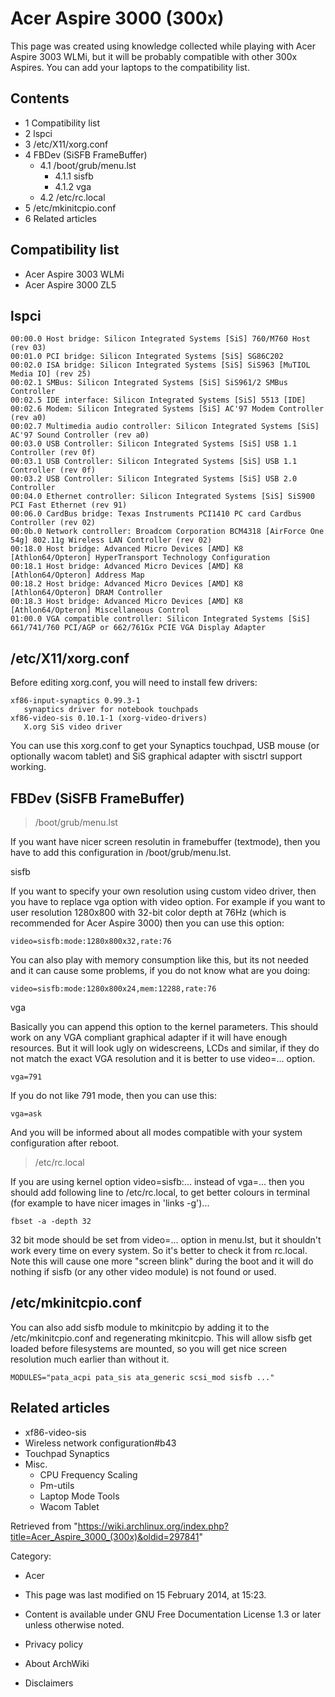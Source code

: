 Acer Aspire 3000 (300x)
=======================

This page was created using knowledge collected while playing with Acer
Aspire 3003 WLMi, but it will be probably compatible with other 300x
Aspires. You can add your laptops to the compatibility list.

Contents
--------

-   1 Compatibility list
-   2 lspci
-   3 /etc/X11/xorg.conf
-   4 FBDev (SiSFB FrameBuffer)
    -   4.1 /boot/grub/menu.lst
        -   4.1.1 sisfb
        -   4.1.2 vga
    -   4.2 /etc/rc.local
-   5 /etc/mkinitcpio.conf
-   6 Related articles

Compatibility list
------------------

-   Acer Aspire 3003 WLMi
-   Acer Aspire 3000 ZL5

lspci
-----

    00:00.0 Host bridge: Silicon Integrated Systems [SiS] 760/M760 Host (rev 03)
    00:01.0 PCI bridge: Silicon Integrated Systems [SiS] SG86C202
    00:02.0 ISA bridge: Silicon Integrated Systems [SiS] SiS963 [MuTIOL Media IO] (rev 25)
    00:02.1 SMBus: Silicon Integrated Systems [SiS] SiS961/2 SMBus Controller
    00:02.5 IDE interface: Silicon Integrated Systems [SiS] 5513 [IDE]
    00:02.6 Modem: Silicon Integrated Systems [SiS] AC'97 Modem Controller (rev a0)
    00:02.7 Multimedia audio controller: Silicon Integrated Systems [SiS] AC'97 Sound Controller (rev a0)
    00:03.0 USB Controller: Silicon Integrated Systems [SiS] USB 1.1 Controller (rev 0f)
    00:03.1 USB Controller: Silicon Integrated Systems [SiS] USB 1.1 Controller (rev 0f)
    00:03.2 USB Controller: Silicon Integrated Systems [SiS] USB 2.0 Controller
    00:04.0 Ethernet controller: Silicon Integrated Systems [SiS] SiS900 PCI Fast Ethernet (rev 91)
    00:06.0 CardBus bridge: Texas Instruments PCI1410 PC card Cardbus Controller (rev 02)
    00:0b.0 Network controller: Broadcom Corporation BCM4318 [AirForce One 54g] 802.11g Wireless LAN Controller (rev 02)
    00:18.0 Host bridge: Advanced Micro Devices [AMD] K8 [Athlon64/Opteron] HyperTransport Technology Configuration
    00:18.1 Host bridge: Advanced Micro Devices [AMD] K8 [Athlon64/Opteron] Address Map
    00:18.2 Host bridge: Advanced Micro Devices [AMD] K8 [Athlon64/Opteron] DRAM Controller
    00:18.3 Host bridge: Advanced Micro Devices [AMD] K8 [Athlon64/Opteron] Miscellaneous Control
    01:00.0 VGA compatible controller: Silicon Integrated Systems [SiS] 661/741/760 PCI/AGP or 662/761Gx PCIE VGA Display Adapter

/etc/X11/xorg.conf
------------------

Before editing xorg.conf, you will need to install few drivers:

    xf86-input-synaptics 0.99.3-1
       synaptics driver for notebook touchpads
    xf86-video-sis 0.10.1-1 (xorg-video-drivers)
       X.org SiS video driver

You can use this xorg.conf to get your Synaptics touchpad, USB mouse (or
optionally wacom tablet) and SiS graphical adapter with sisctrl support
working.

FBDev (SiSFB FrameBuffer)
-------------------------

> /boot/grub/menu.lst

If you want have nicer screen resolutin in framebuffer (textmode), then
you have to add this configuration in /boot/grub/menu.lst.

sisfb

If you want to specify your own resolution using custom video driver,
then you have to replace vga option with video option. For example if
you want to user resolution 1280x800 with 32-bit color depth at 76Hz
(which is recommended for Acer Aspire 3000) then you can use this
option:

    video=sisfb:mode:1280x800x32,rate:76

You can also play with memory consumption like this, but its not needed
and it can cause some problems, if you do not know what are you doing:

    video=sisfb:mode:1280x800x24,mem:12288,rate:76

vga

Basically you can append this option to the kernel parameters. This
should work on any VGA compliant graphical adapter if it will have
enough resources. But it will look ugly on widescreens, LCDs and
similar, if they do not match the exact VGA resolution and it is better
to use video=... option.

    vga=791

If you do not like 791 mode, then you can use this:

    vga=ask

And you will be informed about all modes compatible with your system
configuration after reboot.

> /etc/rc.local

If you are using kernel option video=sisfb:... instead of vga=... then
you should add following line to /etc/rc.local, to get better colours in
terminal (for example to have nicer images in 'links -g')...

    fbset -a -depth 32

32 bit mode should be set from video=... option in menu.lst, but it
shouldn't work every time on every system. So it's better to check it
from rc.local. Note this will cause one more "screen blink" during the
boot and it will do nothing if sisfb (or any other video module) is not
found or used.

/etc/mkinitcpio.conf
--------------------

You can also add sisfb module to mkinitcpio by adding it to the
/etc/mkinitcpio.conf and regenerating mkinitcpio. This will allow sisfb
get loaded before filesystems are mounted, so you will get nice screen
resolution much earlier than without it.

    MODULES="pata_acpi pata_sis ata_generic scsi_mod sisfb ..."

Related articles
----------------

-   xf86-video-sis
-   Wireless network configuration#b43
-   Touchpad Synaptics
-   Misc.
    -   CPU Frequency Scaling
    -   Pm-utils
    -   Laptop Mode Tools
    -   Wacom Tablet

Retrieved from
"https://wiki.archlinux.org/index.php?title=Acer_Aspire_3000_(300x)&oldid=297841"

Category:

-   Acer

-   This page was last modified on 15 February 2014, at 15:23.
-   Content is available under GNU Free Documentation License 1.3 or
    later unless otherwise noted.
-   Privacy policy
-   About ArchWiki
-   Disclaimers
